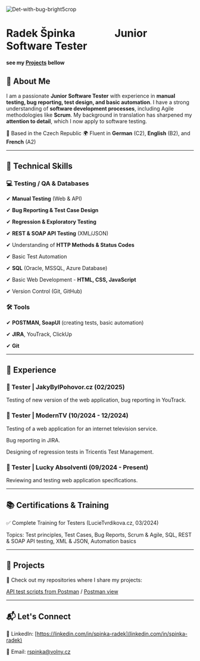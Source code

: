 ![Det-with-bug-bright5crop](https://github.com/user-attachments/assets/c94b15e5-bea9-4ac9-8d52-8d8eaccd39d9)


# Radek Špinka &nbsp;&nbsp;&nbsp;&nbsp;&nbsp;&nbsp;&nbsp;&nbsp;&nbsp;&nbsp;&nbsp;&nbsp;&nbsp;&nbsp; Junior Software Tester

**see my [Projects](#Projects) bellow**


## 👋 About Me

I am a passionate **Junior Software Tester** with experience in **manual testing, bug reporting, test design, and basic automation**. I have a strong understanding of **software development processes**, including Agile methodologies like **Scrum**. My background in translation has sharpened my **attention to detail**, which I now apply to software testing.



📍 Based in the Czech Republic
🌍 Fluent in **German** (C2), **English** (B2), and **French** (A2)

---

## 🔧 Technical Skills
### 💻 Testing / QA & Databases

✔ **Manual Testing** (Web & API)

✔ **Bug Reporting & Test Case Design** 

✔ **Regression & Exploratory Testing**

✔ **REST & SOAP API Testing** (XML/JSON)

✔ Understanding of **HTTP Methods & Status Codes**

✔ Basic Test Automation

✔ **SQL** (Oracle, MSSQL, Azure Database)

✔ Basic Web Development - **HTML, CSS, JavaScript**

✔ Version Control (Git, GitHub)


### 🛠 Tools

✔ **POSTMAN, SoapUI** (creating tests, basic automation)

✔ **JIRA**, YouTrack, ClickUp

✔ **Git**

---

## 📌 Experience
### 🔹 Tester | JakyBylPohovor.cz (02/2025)
Testing of new version of the web application, bug reporting in YouTrack.

### 🔹 Tester | ModernTV (10/2024 - 12/2024)
Testing of a web application for an internet television service.

Bug reporting in JIRA.

Designing of regression tests in Tricentis Test Management.


### 🔹 Tester | Lucky Absolventi (09/2024 - Present)

Reviewing and testing web application specifications.

---

## 📚 Certifications & Training

✅ Complete Training for Testers (LucieTvrdikova.cz, 03/2024)

Topics: Test principles, Test Cases, Bug Reports, Scrum & Agile, SQL, REST & SOAP API testing, XML & JSON, Automation basics

---

## 🚀 Projects
🔗 Check out my repositories where I share my projects:

[API test scripts from Postman](API-testing) / [Postman view](API-testing/screenshots/PM01.png)

--- 

## 📬 Let's Connect
🔗 LinkedIn: [https://linkedin.com/in/spinka-radek](linkedin.com/in/spinka-radek)

📧 Email: rspinka@volny.cz


<!---
RSpinka/RSpinka is a ✨ special ✨ repository because its `README.md` (this file) appears on your GitHub profile.
You can click the Preview link to take a look at your changes.
--->

